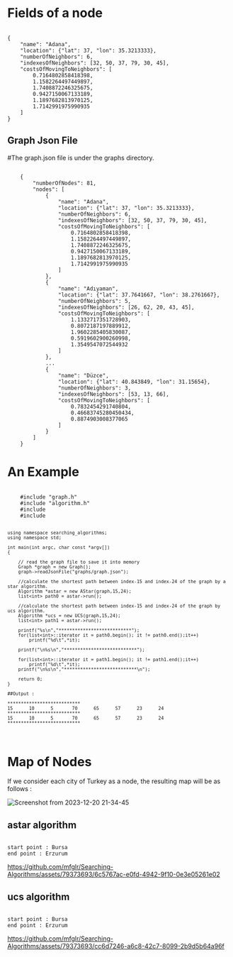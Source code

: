 <h1>Fields of a node</h1>
<code>
{
    "name": "Adana", 
    "location": {"lat": 37, "lon": 35.3213333},
    "numberOfNeighbors": 6, 
    "indexesOfNeighbors": [32, 50, 37, 79, 30, 45],
    "costsOfMovingToNeighbors": [
        0.7164802858418398,
        1.1582264497449897,
        1.7408872246325675,
        0.9427150067133189,
        1.1897682813970125,
        1.7142991975990935
    ]
}
</code>

<h2>Graph Json File</h2>

#The graph.json file is under the graphs directory.

<code>
    {
        "numberOfNodes": 81,
        "nodes": [
            {
                "name": "Adana",
                "location": {"lat": 37, "lon": 35.3213333},
                "numberOfNeighbors": 6,
                "indexesOfNeighbors": [32, 50, 37, 79, 30, 45],
                "costsOfMovingToNeighbors": [
                    0.7164802858418398,
                    1.1582264497449897,
                    1.7408872246325675,
                    0.9427150067133189,
                    1.1897682813970125,
                    1.7142991975990935
                ]
            },
            {
                "name": "Adıyaman",
                "location": {"lat": 37.7641667, "lon": 38.2761667},
                "numberOfNeighbors": 5,
                "indexesOfNeighbors": [26, 62, 20, 43, 45],
                "costsOfMovingToNeighbors": [
                    1.1332717351728903,
                    0.8072187197889912,
                    1.9602285405830087,
                    0.5919602900260998,
                    1.3549547072544932
                ]
            },
            ...
            {
                "name": "Düzce",
                "location": {"lat": 40.843849, "lon": 31.15654},
                "numberOfNeighbors": 3,
                "indexesOfNeighbors": [53, 13, 66],
                "costsOfMovingToNeighbors": [
                    0.7832454291740804,
                    0.46683745280450434,
                    0.8874903008377065
                ]
            }
        ]
    }
</code>

<h1>An Example</h1>

<code>
    #include "graph.h"
    #include "algorithm.h"
    #include <stdio.h>
    #include <list>
    
    using namespace searching_algorithms;
    using namespace std;
    
    int main(int argc, char const *argv[])
    {
    
        // read the graph file to save it into memory
        Graph *graph = new Graph();
        graph->readJsonFile("graphs/graph.json");
        
        //calculate the shortest path between index-15 and index-24 of the graph by a star algorithm.
        Algorithm *astar = new AStar(graph,15,24);
        list<int> path0 = astar->run();
    
        //calculate the shortest path between index-15 and index-24 of the graph by ucs algorithm.
        Algorithm *ucs = new UCS(graph,15,24);
        list<int> path1 = astar->run();
    
        printf("%s\n","***************************");
        for(list<int>::iterator it = path0.begin(); it != path0.end();it++)
            printf("%d\t",*it);
    
        printf("\n%s\n","***************************");
        
        for(list<int>::iterator it = path1.begin(); it != path1.end();it++)
            printf("%d\t",*it);
        printf("\n%s\n","***************************\n");
    
        return 0;
    }

    ##Output :

    ***************************
    15      10      5       70      65      57      23      24
    ***************************
    15      10      5       70      65      57      23      24
    ***************************
</code>


<h1>Map of Nodes</h1>

If we consider each city of Turkey as a node, the resulting map will be as follows :

![Screenshot from 2023-12-20 21-34-45](https://github.com/mfglr/Searching-Algorithms/assets/79373693/97714bc8-ae73-4291-a834-da75c3979255)

<h2>astar algorithm</h2>

<code>
start point : Bursa
end point : Erzurum
</code>


https://github.com/mfglr/Searching-Algorithms/assets/79373693/6c5767ac-e0fd-4942-9f10-0e3e05261e02


<h2>ucs algorithm</h2>

<code>
start point : Bursa
end point : Erzurum
</code>


https://github.com/mfglr/Searching-Algorithms/assets/79373693/cc6d7246-a6c8-42c7-8099-2b9d5b64a96f

